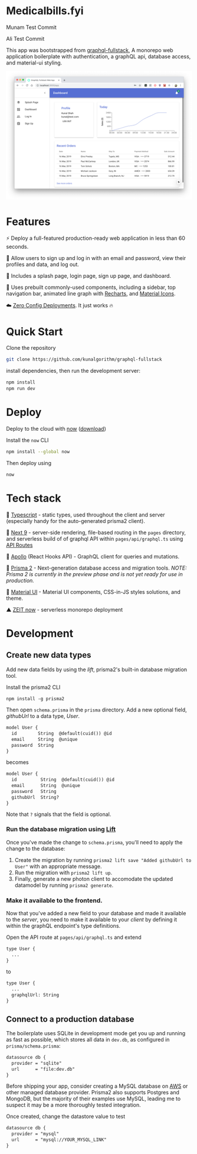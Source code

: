 # Medicalbills.fyi

Munam Test Commit

Ali Test Commit

This app was bootstrapped from [graphql-fullstack](https://github.com/kunalgorithm/graphql-fullstack), A monorepo web application boilerplate with authentication, a graphQL api, database access, and material-ui styling.

![Screenshot](static/screenshot.png)

# Features

⚡️ Deploy a full-featured production-ready web application in less than 60 seconds.

🔐 Allow users to sign up and log in with an email and password, view their profiles and data, and log out.

📃 Includes a splash page, login page, sign up page, and dashboard.

🤖‍‍ Uses prebuilt commonly-used components, including a sidebar, top navigation bar, animated line graph with [Recharts](http://recharts.org/en-US/), and [Material Icons](https://material.io/resources/icons/).

☁️ [Zero Config Deployments](https://zeit.co/blog/zero-config). It just works 🔥

# Quick Start

Clone the repository

```bash
git clone https://github.com/kunalgorithm/graphql-fullstack
```

install dependencies, then run the development server:

```bash
npm install
npm run dev
```

# Deploy

Deploy to the cloud with [now](https://zeit.co/now) ([download](https://zeit.co/download))

Install the `now` CLI

```bash
npm install --global now
```

Then deploy using

```bash
now
```

# Tech stack

🤖 [Typescript](https://www.typescriptlang.org) - static types, used throughout the client and server (especially handy for the auto-generated prisma2 client).

🌚 [Next 9](https://github.com/zeit/next.js) - server-side rendering, file-based routing in the `pages` directory, and serverless build of of graphql API within `pages/api/graphql.ts` using [API Routes](https://github.com/zeit/next.js#api-routes)

🦋 [Apollo](https://www.apollographql.com/docs/react/hooks-migration/) (React Hooks API) - GraphQL client for queries and mutations.

🦄 [Prisma 2](https://github.com/prisma/prisma2) - Next-generation database access and migration tools. _NOTE: Prisma 2 is currently in the preview phase and is not yet ready for use in production._

💅 [Material UI](https://material-ui.com) - Material UI components, CSS-in-JS styles solutions, and theme.

▲ [ZEIT now](https://now.sh) - serverless monorepo deployment

# Development

## Create new data types

Add new data fields by using the _lift_, prisma2's built-in database migration tool.

Install the prisma2 CLI

```
npm install -g prisma2
```

Then open `schema.prisma` in the `prisma` directory. Add a new optional field, _githubUrl_ to a data type, _User_.

```
model User {
  id        String  @default(cuid()) @id
  email     String  @unique
  password  String
}
```

becomes

```
model User {
  id         String  @default(cuid()) @id
  email      String  @unique
  password   String
  githubUrl  String?
}
```

Note that `?` signals that the field is optional.

### Run the database migration using [Lift](https://lift.prisma.io/)

Once you've made the change to `schema.prisma`, you'll need to apply the change to the database:

1. Create the migration by running `prisma2 lift save "Added githubUrl to User"` with an appropriate message.
2. Run the migration with `prisma2 lift up`.
3. Finally, generate a new photon client to accomodate the updated datamodel by running `prisma2 generate`.

### Make it available to the frontend.

Now that you've added a new field to your database and made it available to the _server_, you need to make it available to your _client_ by defining it within the graphQL endpoint's type definitions.

Open the API route at `pages/api/graphql.ts` and extend

```
type User {
  ...
}
```

to

```
type User {
  ...
  graphqlUrl: String
}
```

## Connect to a production database

The boilerplate uses SQLite in development mode get you up and running as fast as possible, which stores all data in `dev.db`, as configured in `prisma/schema.prisma`:

```
datasource db {
  provider = "sqlite"
  url      = "file:dev.db"
}
```

Before shipping your app, consider creating a MySQL database on [AWS](https://aws.amazon.com) or other managed database provider. Prisma2 also supports Postgres and MongoDB, but the majority of their examples use MySQL, leading me to suspect it may be a more thoroughly tested integration.

Once created, change the datastore value to
test
```
datasource db {
  provider = "mysql"
  url      = "mysql://YOUR_MYSQL_LINK"
}
```
